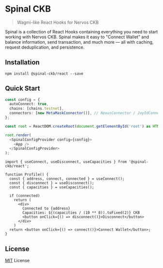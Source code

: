 # Spinal CKB

> Wagmi-like React Hooks for Nervos CKB

Spinal is a collection of React Hooks containing everything you need to start working with Nervos CKB. Spinal makes it easy to "Connect Wallet" and balance information, send transaction, and much more — all with caching, request deduplication, and persistence.

## Installation
```
npm install @spinal-ckb/react --save
```

## Quick Start
```typescript
const config = {
  autoConnect: true,
  chains: [chains.testnet],
  connectors: [new MetaMaskConnector()], // NexusConnector / JoyIdConnector
};

const root = ReactDOM.createRoot(document.getElementById('root') as HTMLElement);

root.render(
  <SpinalConfigProvider config={config}>
    <App />
  </SpinalConfigProvider>
);
```

```
import { useConnect, useDisconnect, useCapacities } from '@spinal-ckb/react';
 
function Profile() {
  const { address, connect, connected } = useConnect();
  const { disconnect } = useDisconnect();
  const { capacities } = useCapacities();
 
  if (connected)
    return (
      <div>
        Connected to {address}
        Capacities: ${(capacities / (10 ** 8)).toFixed(2)} CKB
        <button onClick={() => disconnect()}>Disconnect</button>
      </div>
    )
  return <button onClick={() => connect()}>Connect Wallet</button>;
}
```

## License

[MIT](/LICENSE) License
